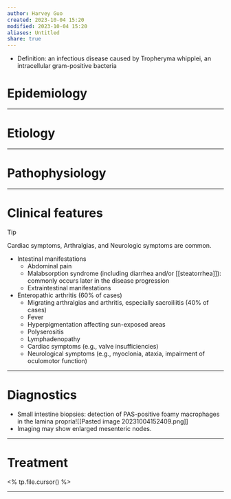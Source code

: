 ```yaml
---
author: Harvey Guo
created: 2023-10-04 15:20
modified: 2023-10-04 15:20
aliases: Untitled
share: true
---
```

- Definition: an infectious disease caused by Tropheryma whipplei, an intracellular gram-positive bacteria
# Epidemiology


---
# Etiology


---
# Pathophysiology


---
# Clinical features
>[!tip] 
>Cardiac symptoms,  Arthralgias, and Neurologic symptoms are common.
- Intestinal manifestations
	- Abdominal pain
	- Malabsorption syndrome (including diarrhea and/or [[steatorrhea]]): commonly occurs later in the disease progression
	- Extraintestinal manifestations
- Enteropathic arthritis (60% of cases) 
	- Migrating arthralgias and arthritis, especially sacroiliitis (40% of cases)
	- Fever
	- Hyperpigmentation affecting sun-exposed areas
	- Polyserositis
	- Lymphadenopathy
	- Cardiac symptoms (e.g., valve insufficiencies)
	- Neurological symptoms (e.g., myoclonia, ataxia, impairment of oculomotor function)

---
# Diagnostics
- Small intestine biopsies: detection of PAS-positive foamy macrophages in the lamina propria![[Pasted image 20231004152409.png]]
- Imaging may show enlarged mesenteric nodes.

---
# Treatment
<% tp.file.cursor() %>

---
